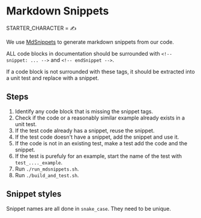 # Markdown Snippets

STARTER_CHARACTER = ✍️

We use [MdSnippets](https://raw.githubusercontent.com/SimonCropp/MarkdownSnippets/refs/heads/main/readme.md) to generate markdown snippets from our code. 

ALL code blocks in documentation should be surrounded with `<!-- snippet: ... -->` and `<!-- endSnippet -->`.

If a code block is not surrounded with these tags, it should be extracted into a unit test and replace with a snippet.

## Steps

1. Identify any code block that is missing the snippet tags.
1. Check if the code or a reasonably similar example already exists in a unit test.
1. If the test code already has a snippet, reuse the snippet. 
1. If the test code doesn't have a snippet, add the snippet and use it.
1. If the code is not in an existing test, make a test add the code and the snippet.
1. If the test is purefuly for an example, start the name of the test with `test_...._example`.
1. Run `./run_mdsnippets.sh`.
1. Run `./build_and_test.sh`.

## Snippet styles

Snippet names are all done in `snake_case`. They need to be unique.

